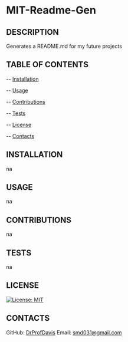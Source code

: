 # MIT-Readme-Gen

  ## DESCRIPTION
  Generates a README.md for my future projects

  ## TABLE OF CONTENTS
  -- [Installation](#installation)

  -- [Usage](#usage)

  -- [Contributions](#contributions)

  -- [Tests](#tests)

  -- [License](#license)

  -- [Contacts](#contacts)

  ## INSTALLATION
  na

  ## USAGE
  na

  ## CONTRIBUTIONS
  na

  ## TESTS
  na

  ## LICENSE 
  [![License: MIT](https://img.shields.io/badge/License-MIT-yellow.svg)](https://opensource.org/licenses/MIT)

  ## CONTACTS
  GitHub: [DrProfDavis](https://github.com/DrProfDavis)
Email: [smd031@gmail.com](mailto:smd031@gmail.com)

